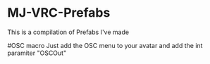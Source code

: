 # MJ-VRC-Prefabs
This is a compilation of Prefabs I've made

#OSC macro
Just add the OSC menu to your avatar
and add the int paramiter "OSCOut"
